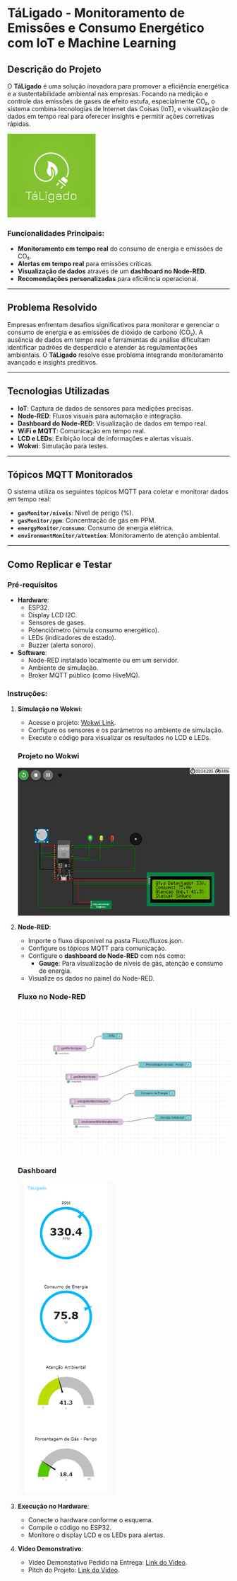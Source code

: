 # TáLigado - Monitoramento de Emissões e Consumo Energético com IoT e Machine Learning

## Descrição do Projeto
O **TáLigado** é uma solução inovadora para promover a eficiência energética e a sustentabilidade ambiental nas empresas. Focando na medição e controle das emissões de gases de efeito estufa, especialmente CO₂, o sistema combina tecnologias de Internet das Coisas (IoT), e visualização de dados em tempo real para oferecer insights e permitir ações corretivas rápidas.

<img src="Imagens\Logo.jpeg" alt="Logo" width="200">

### Funcionalidades Principais:
- **Monitoramento em tempo real** do consumo de energia e emissões de CO₂.
- **Alertas em tempo real** para emissões críticas.
- **Visualização de dados** através de um **dashboard no Node-RED**.
- **Recomendações personalizadas** para eficiência operacional.

---

## Problema Resolvido
Empresas enfrentam desafios significativos para monitorar e gerenciar o consumo de energia e as emissões de dióxido de carbono (CO₂). A ausência de dados em tempo real e ferramentas de análise dificultam identificar padrões de desperdício e atender às regulamentações ambientais. O **TáLigado** resolve esse problema integrando monitoramento avançado e insights preditivos.

---

## Tecnologias Utilizadas
- **IoT**: Captura de dados de sensores para medições precisas.
- **Node-RED**: Fluxos visuais para automação e integração.
- **Dashboard do Node-RED**: Visualização de dados em tempo real.
- **WiFi e MQTT**: Comunicação em tempo real.
- **LCD e LEDs**: Exibição local de informações e alertas visuais.
- **Wokwi**: Simulação para testes.

---

## Tópicos MQTT Monitorados
O sistema utiliza os seguintes tópicos MQTT para coletar e monitorar dados em tempo real:
- **`gasMonitor/niveis`**: Nível de perigo (%).
- **`gasMonitor/ppm`**: Concentração de gás em PPM.
- **`energyMonitor/consumo`**: Consumo de energia elétrica.
- **`environmentMonitor/attention`**: Monitoramento de atenção ambiental.

---

## Como Replicar e Testar

### Pré-requisitos
- **Hardware**:
  - ESP32.
  - Display LCD I2C.
  - Sensores de gases.
  - Potenciômetro (simula consumo energético).
  - LEDs (indicadores de estado).
  - Buzzer (alerta sonoro).
- **Software**:
  - Node-RED instalado localmente ou em um servidor.
  - Ambiente de simulação.
  - Broker MQTT público (como HiveMQ).

### Instruções:
1. **Simulação no Wokwi**:
   - Acesse o projeto: [Wokwi Link](<https://wokwi.com/projects/415224506759678977>).
   - Configure os sensores e os parâmetros no ambiente de simulação.
   - Execute o código para visualizar os resultados no LCD e LEDs.

   ### Projeto no Wokwi
   <img src="Imagens\wokwi.PNG" alt="Wokwi">

2. **Node-RED**:
   - Importe o fluxo disponível na pasta Fluxo/fluxos.json.
   - Configure os tópicos MQTT para comunicação.
   - Configure o **dashboard do Node-RED** com nós como:
     - **Gauge**: Para visualização de níveis de gás, atenção e consumo de energia.
   - Visualize os dados no painel do Node-RED.

   ### Fluxo no Node-RED
   <img src="Imagens\FluxoNode.PNG" alt="FluxoNode">

   ### Dashboard
   <img src="Imagens\dashboard.PNG" alt="Dashboard">

3. **Execução no Hardware**:
   - Conecte o hardware conforme o esquema.
   - Compile o código no ESP32.
   - Monitore o display LCD e os LEDs para alertas.

4. **Vídeo Demonstrativo**:
   - Vídeo Demonstativo Pedido na Entrega: [Link do Vídeo](<https://youtu.be/JK0bfrEOSxk>).
   - Pitch do Projeto: [Link do Vídeo](<https://youtu.be/Gih1BJ_ZiNk>).





